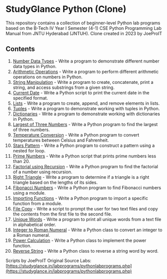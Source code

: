 # StudyGlance Python (Clone)

This repository contains a collection of beginner-level Python lab programs based on the B-Tech IV Year I Semester (4-1) CSE Python Programming Lab Manual from JNTU Hyderabad (JNTUH). Clone created in 2023 by JoeProIT

## Contents

1. [Number Data Types](1-numdatatypes.py) - Write a program to demonstrate different number data types in Python.
2. [Arithmetic Operations](2-stringdatatypes.py) - Write a program to perform different arithmetic operations on numbers in Python.
3. [String Manipulation](3-stringmanipulation.py) - Write a program to create, concatenate, print a string, and access substrings from a given string.
4. [Current Date](4-currentdate.py) - Write a Python script to print the current date in the specified format.
5. [Lists](5-lists.py) - Write a program to create, append, and remove elements in lists.
6. [Tuples](6-tuples.py) - Write a program to demonstrate working with tuples in Python.
7. [Dictionaries](7-dictionaries.py) - Write a program to demonstrate working with dictionaries in Python.
8. [Largest of Three Numbers](8-largestof3.py) - Write a Python program to find the largest of three numbers.
9. [Temperature Conversion](9-tempconversion.py) - Write a Python program to convert temperatures between Celsius and Fahrenheit.
10. [Stars Pattern](10-starspattern.py) - Write a Python program to construct a pattern using a nested for loop.
11. [Prime Numbers](11-primenumbers.py) - Write a Python script that prints prime numbers less than 20.
12. [Factorial using Recursion](12) - Write a Python program to find the factorial of a number using recursion.
13. [Right Triangle](13) - Write a program to determine if a triangle is a right triangle based on the lengths of its sides.
14. [Fibonacci Numbers](14) - Write a Python program to find Fibonacci numbers using a module.
15. [Importing Functions](15) - Write a Python program to import a specific function from a module.
16. [File Copy](16) - Write a script to prompt the user for two text files and copy the contents from the first file to the second file.
17. [Unique Words](17) - Write a program to print all unique words from a text file in alphabetical order.
18. [Integer to Roman Numeral](18) - Write a Python class to convert an integer to a Roman numeral.
19. [Power Calculation](19) - Write a Python class to implement the power function.
20. [Reverse String](20) - Write a Python class to reverse a string word by word.

Scripts by JoeProIT
Original Source Labs: [https://studyglance.in/labprograms/pythonlabprograms.php](https://studyglance.in/labprograms/pythonlabprograms.php)

